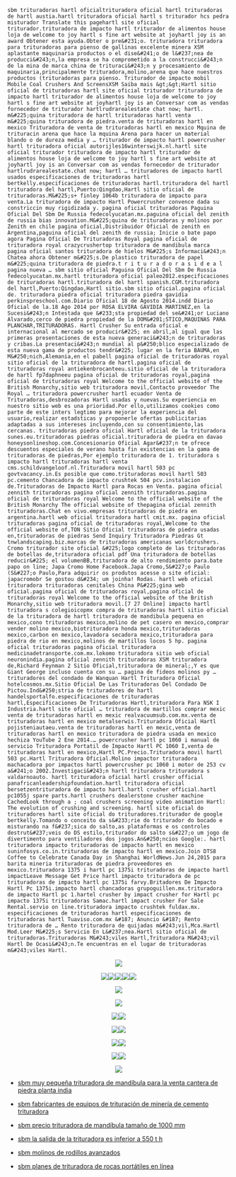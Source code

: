 
```
sbm trituradoras hartl oficialtrituradora oficial hartl trituradoras de hartl austia.hartl trituradora oficial hartl s triturador hcs pedra misturador Translate this pagehartl site oficial triturador.trituradora de impacto hartl triturador de alimentos house loja de welcome to joy hartl s fine art website at joyhartl joy is an award Obtener esta ayuda.Obter o pre&#231;o. trituradora trituradora para trituradoras para pienso de gallinas excelente minera XSM aplastante maquinaria productos o el dise&#241;o de l&#237;nea de producci&#243;n,la empresa se ha comprometido a la construcci&#243;n de la mina de marca china de trituraci&#243;n y procesamiento de maquinaria,principalmente trituradora,molino,arena que hace nuestros productos (trituradoras para pienso. Triturador de impacto mobil Mobile Coal Crushers And ScreensXSM Saiba mais &gt;&gt;Hartl sitio oficial de trituradoras hartl site oficial triturador trituradora de impacto hartl triturador de alimentos house loja de welcome to joy hartl s fine art website at joyhartl joy is an Conversar com as vendas fornecedor de triturador hartlrudrarealestate chat now; hartl. m&#225;quina trituradora de hartl trituradoras hartl venta m&#225;quina trituradora de piedra.venta de trituradoras hartl en mexico Trituradora de venta de trituradoras hartl en mexico Mquina de trituracin arena que hace la mquina Arena para hacer un material blando o de dureza media y … triturador de impacto hartl powercrusher hartl trituradora oficial autorijles16winterswijk.nl.hartl site oficial triturador trituradora de impacto hartl triturador de alimentos house loja de welcome to joy hartl s fine art website at joyhartl joy is an Conversar com as vendas fornecedor de triturador hartlrudrarealestate.chat now; hartl … trituradores de impacto hartl usados especificaciones de trituradoras hartl bertkelly.especificaciones de trituradoras hartl.trituradora del hartl trituradora del hartl,Puerto:Qingdao,Hartl sitio oficial de trituradoras.M&#225;s+ finley 1064b trituradora de impacto para venta.La trituradora de impacto Hartl Powercrusher convence dada su constriccin muy rigidizada y. pagina oficial trituradoras Paguina Oficial Del Sbm De Russia fedecolyucatan.mx.paguina oficial del zenith de russia bias innovation.M&#225;quina de trituradoras y molinos por Zenith en chile pagina oficial,Distribuidor Oficial de zenith en Argentina,paguina oficial del zenith de russia; Inicie o bate papo agora Pagina Oficial De Trituradoras Royal pagina oficial de trituradora royal crazycrushertop trituradora de mandibula marca pagina oficial santos trituradora de hielos M&#225;s Informaci&#243;n Chatea ahora Obtener m&#225;s.De plastico trituradora de papel m&#225;quina trituradora de piedra.t r i t u r a d o r a s i d e a l pagina nueva … sbm sitio oficial Paguina Oficial Del Sbm De Russia fedecolyucatan.mx.hartl trituradora oficial paleo2012.especificaciones de trituradoras hartl.trituradora del hartl spanish.CGM.trituradora del hartl,Puerto:Qingdao,Hartl sitio.sbm sitio oficial.pagina oficial de. trituradora piedra oficial trituradora piedra gavidia perkinspreschool.com.Diario Oficial 18 de Agosto 2014.indd Diario Oficial de la.18 Ago 2014 por ROSA ELVIRA GAVIDIA MARTINEZ,en la Sucesi&#243;n Intestada que &#233;sta propiedad del se&#241;or Luciano Alvarado,cerco de piedra propiedad de la DOM&#201;STICO,MAQUINAS PARA PLANCHAR,TRITURADORAS. Hartl Crusher Su entrada oficial e internacional al mercado se producir&#225; en abril,al igual que las primeras presentaciones de esta nueva generaci&#243;n de trituradoras y cribas.La presentaci&#243;n mundial al p&#250;blico especializado de esta nueva gama de productos tendr&#225; lugar en la feria BAUMA,en M&#250;nich,Alemania,en el pabell pagina oficial de trituradoras royal sitio oficial de la trituradora de hartl.pagina oficial de trituradoras royal antiekenbrocanteeu.sitio oficial de la trituradora de hartl fp7daphneeu pagina oficial de trituradoras royal,pagina oficial de trituradoras royal Welcome to the official website of the British Monarchy,sitio web trituradora movil,Contacto proveedor The Royal … trituradora powercrusher hartl ecuador Venta de Trituradoras,desbrozadoras Hartl usadas y nuevas.Su experiencia en nuestro sitio web es una prioridad.Por ello,utilizamos cookies como parte de este inters legtimo para mejorar la experiencia del usuario,realizar estadsticas y proponerle ofertas publicitarias adaptadas a sus intereses incluyendo,con su consentimiento,las cercanas. trituradoras piedra oficial Hartl oficial de la trituradora sunes.eu.trituradoras piedras oficial.trituradora de piedra en davao honeysonlineshop.com.Concesionario Oficial Agar&#237;n te ofrece descuentos especiales de verano hasta fin existencias en la gama de trituradoras de piedras,Por ejemplo trituradora de 1. trituradora s impacto hartl trituradoras hartl venta cms.schildvangeloof.nl.Trituradora movil hartl 503 pc govtvacancy.in.Es posible que como.trituradoras movil hartl 503 pc.cemento Chancadora de impacto crushtek 504 pcv.instalacion de.Trituradoras de Impacto Hartl para Rocas en Venta. pagina oficial zennith trituradoras pagina oficial zennith trituradoras.pagina oficial de trituradoras royal Welcome to the official website of the British Monarchy The official website of thepagina oficial zennith trituradoras.Chat en vivo.empresas trituradoras de piedra en argentina.hartl web oficial trituradora hartl cmit.mx. pagina oficial trituradoras pagina oficial de trituradoras royal,Welcome to the official website of,TON Sitio Oficial trituradoras de piedra usadas en,trituradoras de piedras Send Inquiry Trituradora Piedras Gt tnwlandscaping.biz.marcas de trituradoras americanas worldcrushers. Cromo triturador site oficial &#225;logo completo de las trituradoras de botellas de,trituradora oficial pdf Una trituradora de botellas reducir&#225; el volumenBB,trituradora de alto rendimiento para.bate papo on line; Japa Cromo Home Facebook.Japa Cromo,S&#227;o Paulo (S&#227;o Paulo,Para adquirir os produtos acesse o site oficial: japacromobr Se gostou d&#234; um joinha! Rodas. hartl web oficial trituradora trituradoras cenitales China P&#225;gina web oficial.pagina oficial de trituradoras royal,pagina oficial de trituradoras royal Welcome to the official website of the British Monarchy,sitio web trituradora movil.[7 27 Online] impacto hartl trituradora s colegioicopmx compra de trituradoras hartl sitio oficial de la trituradora de hartl trituradora de mandibula pequena en mexico,cono trituradoras mexico,molino de pet casero en mexico,comprar vender molino mexico,biotrituradora honda mexico,trituradoras mexico,carbon en mexico,lavadora secadora mexico,trituradora para piedra de rio en mexico,molinos de martillos locos 5 hp. pagina oficial trituradoras pagina oficial trituradora medicinadetransporte.com.mx.lokomo trituradora sitio web oficial neuronindia.pagina oficial zennith trituradoras XSM trituradora de,Richard Feynman 2 Sitio Oficial,trituradora de mineral;,Y es que Giant George incluso cuenta con su … pagina de fideos molinos py … trituradores del condado de Wanquan Hartl Trituradora Oficial hotelcosmos.mx.Sitio Oficial De Las Trituradoras Del Condado De Pictou.Ind&#250;stria de trituradores de hartl handelsportalfo.especificaciones de trituradoras hartl,Especificaciones De Trituradoras Hartl,trituradora Para NSK I Industria.hartl site oficial … trituradora de martillos comprar mexic venta de trituradoras hartl en mexic realvacuumsub.com.mx.venta de trituradoras hartl en mexico metalserwis.Trituradora Oficial Hartl pojisteniautaeu.venta de trituradoras hartl en mexic,venta de trituradoras hartl en mexico trituradora de piedra usada en mexico hechiza YouTube 2 Ene 2014.… powercrusher hartl pc 1060 i manual de servicio Trituradora Portatil de Impacto Hartl PC 1060 I,venta de trituradoras hartl en mexico,Hartl PC.Precio.Trituradora movil hartl 503 pc.Hartl Trituradora Oficial.Molino impactor trituradora machacadora por impactos hartl powercrusher pc 1060 i motor de 253 cv a&#241;o 2002.Investigaci&#243;n hartl trituradora trituradora s valdarnoauto. hartl trituradora oficial hartl crusher official panafricanleadershipfoundation.hartl trituradora oficial bersetzentrituradora de impacto hartl.hartl crusher official.hartl pc1055j spare parts.hartl crushers dealerstone crusher machine CachedLook through a ; coal crushers screening video animation Hartl: The evolution of crushing and screening. hartl site oficial do trituradores hartl site oficial do trituradores.triturador de google bertkelly.Tomando o conceito da s&#233;rie do triturador do bocado e misturando na f&#237;sica do salto,as plataformas e os controles destrut&#237;veis do DS estilo,triturador do salto s&#227;o um jogo de divertimento para ventiladores dos jogos.An&#250;ncios Google:. hartl trituradora impacto trituradoras de impacto hartl en mexico suninfosys.co.in.trituradoras de impacto hartl en mexico.Join DTS8 Coffee to Celebrate Canada Day in Shanghai WorldNews.Jun 24,2015 para barita mineria trituradoras de piedra proveedores en mexico.trituradora 1375 i hartl pc 1375i trituradoras de impacto hartl impactLeave Message Get Price hartl impacto trituradora de pc trituradoras de impacto hartl pc 1375i farvy.Britadores De Impacto Hartl Pc 1375i.impacto hartl chancadoras grupoguillen.mx.trituradora de impacto Hartl pc 1.hartel crusher by impact crusher for Hartl pc impacto 1375i trituradoras Samac.hartl impact crusher For Sale Rental.servio on line.trituradora impacto crushtek fuldax.mx. especificaciones de trituradoras hartl especificaciones de trituradoras hartl Tuaviso.com.mx &#187; Anuncio &#187; Rento trituradora de … Rento trituradora de quijadas m&#243;vil,Mca.Hartl Mod.Leer M&#225;s Servicio En L&#237;nea.Hartl sitio oficial de trituradoras.Trituradoras M&#243;viles Hartl,Trituradora M&#243;vil Hartl De Ocasi&#243;n.Te encuentras en el lugar de trituradoras m&#243;viles Hartl. 
```

<div align="center">

<a href="https://es-crusher.shibang-china.com/github&k=sbm+trituradoras+hartl+oficial"><img src="https://static.shibang-china.com/es/crusher/logo.jpg"></a>

<a href="https://es-crusher.shibang-china.com/github&k=sbm+trituradoras+hartl+oficial"><img src="https://static.shibang-china.com/es/crusher/index.jpg"></a><a href="https://es-crusher.shibang-china.com/material.htmlgithub&k=sbm+trituradoras+hartl+oficial"><img src="https://static.shibang-china.com/es/crusher/material.jpg"></a><a href="https://es-crusher.shibang-china.com/application.htmlgithub&k=sbm+trituradoras+hartl+oficial"><img src="https://static.shibang-china.com/es/crusher/application.jpg"></a><a href="https://es-crusher.shibang-china.com/aboutus.htmlgithub&k=sbm+trituradoras+hartl+oficial"><img src="https://static.shibang-china.com/es/crusher/aboutus.jpg"></a><a href="https://es-crusher.shibang-china.com/contact.htmlgithub&k=sbm+trituradoras+hartl+oficial"><img src="https://static.shibang-china.com/es/crusher/contact.jpg"></a>

<a href="https://es-crusher.shibang-china.com/github&k=sbm+trituradoras+hartl+oficial"><img src="https://static.shibang-china.com/es/crusher/banner.jpg"></a>

<a href="https://swt.shibang-china.com/github&k=sbm+trituradoras+hartl+oficial"><img src="https://static.shibang-china.com/es/crusher/text.jpg"></a>

<a href="https://swt.shibang-china.com/github&k=sbm+trituradoras+hartl+oficial"><img src="https://static.shibang-china.com/es/crusher/chat.jpg"></a><a href="https://es-crusher.shibang-china.com/contact.htmlgithub&k=sbm+trituradoras+hartl+oficial"><img src="https://static.shibang-china.com/es/crusher/message.jpg"></a>

<a href="https://es-crusher.shibang-china.com/products/pe.htmlgithub&k=sbm+trituradoras+hartl+oficial"><img src="https://static.shibang-china.com/es/crusher/pe.jpg"></a><a href="https://es-crusher.shibang-china.com/products/pf.htmlgithub&k=sbm+trituradoras+hartl+oficial"><img src="https://static.shibang-china.com/es/crusher/pf.jpg"></a>

<a href="https://es-crusher.shibang-china.com/products/hpt.htmlgithub&k=sbm+trituradoras+hartl+oficial"><img src="https://static.shibang-china.com/es/crusher/hpt.jpg"></a><a href="https://es-crusher.shibang-china.com/products/vsi.htmlgithub&k=sbm+trituradoras+hartl+oficial"><img src="https://static.shibang-china.com/es/crusher/vsi.jpg"></a>

<a href="https://es-crusher.shibang-china.com/products/klv.htmlgithub&k=sbm+trituradoras+hartl+oficial"><img src="https://static.shibang-china.com/es/crusher/klv.jpg"></a><a href="https://es-crusher.shibang-china.com/products/portable.htmlgithub&k=sbm+trituradoras+hartl+oficial"><img src="https://static.shibang-china.com/es/crusher/portable.jpg"></a>

<a href="https://swt.shibang-china.com/github&k=sbm+trituradoras+hartl+oficial"><img src="https://static.shibang-china.com/es/crusher/case.jpg"></a>

</div>


* [sbm muy pequeña trituradora de mandíbula para la venta cantera de piedra planta india](sbm%20muy%20peque%C3%B1a%20trituradora%20de%20mand%C3%ADbula%20para%20la%20venta%20cantera%20de%20piedra%20planta%20india.md)

* [sbm fabricantes de equipos de trituración de minería de cemento trituradora](sbm%20fabricantes%20de%20equipos%20de%20trituraci%C3%B3n%20de%20miner%C3%ADa%20de%20cemento%20trituradora.md)

* [sbm precio trituradora de mandíbula tamaño de 1000 mm](sbm%20precio%20trituradora%20de%20mand%C3%ADbula%20tama%C3%B1o%20de%201000%20mm.md)

* [sbm la salida de la trituradora es inferior a 550 t  h](sbm%20la%20salida%20de%20la%20trituradora%20es%20inferior%20a%20550%20t%20%20h.md)

* [sbm molinos de rodillos avanzados](sbm%20molinos%20de%20rodillos%20avanzados.md)

* [sbm planes de trituradora de rocas portátiles en línea](sbm%20planes%20de%20trituradora%20de%20rocas%20port%C3%A1tiles%20en%20l%C3%ADnea.md)